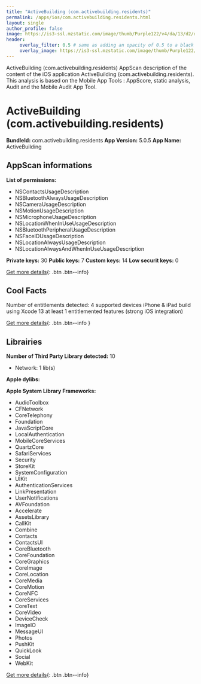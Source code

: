```yaml
---
title: "ActiveBuilding (com.activebuilding.residents)"
permalink: /apps/ios/com.activebuilding.residents.html
layout: single
author_profile: false
image: https://is3-ssl.mzstatic.com/image/thumb/Purple122/v4/da/13/d2/da13d2c2-6640-c19a-1ecb-23b96c99c9ce/AppIcon-1x_U007emarketing-0-10-0-85-220.png/512x512bb.jpg
header: 
     overlay_filter: 0.5 # same as adding an opacity of 0.5 to a black background
     overlay_image: https://is3-ssl.mzstatic.com/image/thumb/Purple122/v4/da/13/d2/da13d2c2-6640-c19a-1ecb-23b96c99c9ce/AppIcon-1x_U007emarketing-0-10-0-85-220.png/512x512bb.jpg
---
```

ActiveBuilding (com.activebuilding.residents) AppScan description of the content of the iOS application ActiveBuilding (com.activebuilding.residents). This analysis is based on the Mobile App Tools : AppScore, static analysis, Audit and the Mobile Audit App Tool.

# ActiveBuilding (com.activebuilding.residents)

**BundleId:** com.activebuilding.residents
**App Version:** 5.0.5
**App Name:** ActiveBuilding


## AppScan informations 

**List of permissions:** 
- NSContactsUsageDescription
- NSBluetoothAlwaysUsageDescription
- NSCameraUsageDescription
- NSMotionUsageDescription
- NSMicrophoneUsageDescription
- NSLocationWhenInUseUsageDescription
- NSBluetoothPeripheralUsageDescription
- NSFaceIDUsageDescription
- NSLocationAlwaysUsageDescription
- NSLocationAlwaysAndWhenInUseUsageDescription
  
  
**Private keys:** 30
**Public keys:** 7
**Custom keys:** 14
**Low securit keys:** 0
  
[Get more details](/pricing.html){: .btn .btn--info}

## Cool Facts

Number of entitlements detected: 4
supported devices iPhone & iPad
build using Xcode 13
at least 1 entitlemented features (strong iOS integration)
  
[Get more details](/pricing.html){: .btn .btn--info }

## Librairies 
**Number of Third Party Library detected:** 10
- Network: 1 lib(s)


**Apple dylibs:**


**Apple System Library Frameworks:**
- AudioToolbox
- CFNetwork
- CoreTelephony
- Foundation
- JavaScriptCore
- LocalAuthentication
- MobileCoreServices
- QuartzCore
- SafariServices
- Security
- StoreKit
- SystemConfiguration
- UIKit
- AuthenticationServices
- LinkPresentation
- UserNotifications
- AVFoundation
- Accelerate
- AssetsLibrary
- CallKit
- Combine
- Contacts
- ContactsUI
- CoreBluetooth
- CoreFoundation
- CoreGraphics
- CoreImage
- CoreLocation
- CoreMedia
- CoreMotion
- CoreNFC
- CoreServices
- CoreText
- CoreVideo
- DeviceCheck
- ImageIO
- MessageUI
- Photos
- PushKit
- QuickLook
- Social
- WebKit


  
[Get more details](/pricing.html){: .btn .btn--info}

